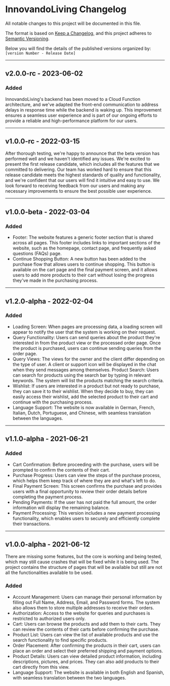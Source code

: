 # InnovandoLiving Changelog

All notable changes to this project will be documented in this file.

The format is based on [Keep a Changelog](https://keepachangelog.com/en/1.0.0/),
and this project adheres to [Semantic Versioning](https://semver.org/spec/v2.0.0.html).

Below you will find the details of the published versions organized by: `[version Number - Release Date]`


---
## v2.0.0-rc - 2023-06-02

### Added
InnovandoLiving's backend has been moved to a Cloud Function architecture, and we've adapted the front-end communication to address delays in response time while the backend is waking up. This improvement ensures a seamless user experience and is part of our ongoing efforts to provide a reliable and high-performance platform for our users.


---
## v1.0.0-rc - 2022-03-15

After thorough testing, we're happy to announce that the beta version has performed well and we haven't identified any issues. We're excited to present the first release candidate, which includes all the features that we committed to delivering. Our team has worked hard to ensure that this release candidate meets the highest standards of quality and functionality, and we're confident that our users will find it intuitive and easy to use. We look forward to receiving feedback from our users and making any necessary improvements to ensure the best possible user experience.

---
## v1.0.0-beta - 2022-03-04

### Added
* Footer: The website features a generic footer section that is shared across all pages. This footer includes links to important sections of the website, such as the homepage, contact page, and frequently asked questions (FAQs) page.
* Continue Shopping Button: A new button has been added to the purchase flow that allows users to continue shopping. This button is available on the cart page and the final payment screen, and it allows users to add more products to their cart without losing the progress they've made in the purchasing process.
---
## v1.2.0-alpha - 2022-02-04

### Added
* Loading Screen: When pages are processing data, a loading screen will appear to notify the user that the system is working on their request.
* Query Functionality: Users can send queries about the product they're interested in from the product view or the processed order page. Once the product is purchased, users can continue sending queries from the order page.
* Query Views: The views for the owner and the client differ depending on the type of user. A client or support icon will be displayed in the chat when they send messages among themselves.
Product Search: Users can search for products using the search bar by typing in relevant keywords. The system will list the products matching the search criteria.
* Wishlist: If users are interested in a product but not ready to purchase, they can save it to their wishlist. When they decide to buy, they can easily access their wishlist, add the selected product to their cart and continue with the purchasing process.
* Language Support: The website is now available in German, French, Italian, Dutch, Portuguese, and Chinese, with seamless translation between the languages.

---
## v1.1.0-alpha - 2021-06-21

### Added
* Cart Confirmation: Before proceeding with the purchase, users will be prompted to confirm the contents of their cart.
* Purchase Progress: Users can view the steps of the purchase process, which helps them keep track of where they are and what's left to do.
* Final Payment Screen: This screen confirms the purchase and provides users with a final opportunity to review their order details before completing the payment process.
* Pending Payments: If the user has not paid the full amount, the order information will display the remaining balance.
* Payment Processing: This version includes a new payment processing functionality, which enables users to securely and efficiently complete their transactions.

---
## v1.0.0-alpha - 2021-06-12
There are missing some features, but the core is working and being tested, which may still cause crashes that will be fixed while it is being used.
The project contains the structure of pages that will be available but still are not all the functionalities available to be used.

### Added
* Account Management: Users can manage their personal information by filling out Full Name, Address, Email, and Password forms. The system also allows them to store multiple addresses to receive their orders.
* Authorization: Access to the website for queries and purchases is restricted to authorized users only.
* Cart: Users can browse the products and add them to their carts. They can review the contents of their carts before confirming the purchase.
* Product List: Users can view the list of available products and use the search functionality to find specific products.
* Order Placement: After confirming the products in their cart, users can place an order and select their preferred shipping and payment options.
* Product Details: Users can view detailed product information, including descriptions, pictures, and prices. They can also add products to their cart directly from this view.
* Language Support: The website is available in both English and Spanish, with seamless translation between the two languages.

